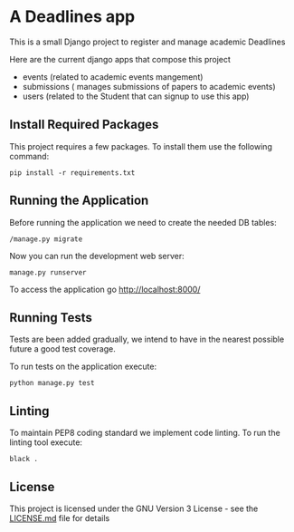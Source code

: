 # A Deadlines app

This is a small Django project to register and manage academic Deadlines

Here are the current django apps that compose this project
- events (related to academic events mangement)
- submissions ( manages submissions of papers to academic events)
- users (related to the Student that can signup to use this app)


## Install Required Packages

This project requires a few packages. To install them use the following command:

    pip install -r requirements.txt



## Running the Application

Before running the application we need to create the needed DB tables:

    /manage.py migrate

Now you can run the development web server:

    manage.py runserver
    
To access the application go <http://localhost:8000/>

## Running Tests
Tests are been added gradually, we intend to have in the nearest possible future a good test coverage.

To run tests on the application execute:

    python manage.py test

## Linting

To maintain PEP8 coding standard we implement code linting.
To run the linting tool execute: 

`black .`

## License

This project is licensed under the  GNU Version 3 License - see the [LICENSE.md](LICENSE.md) file for details
